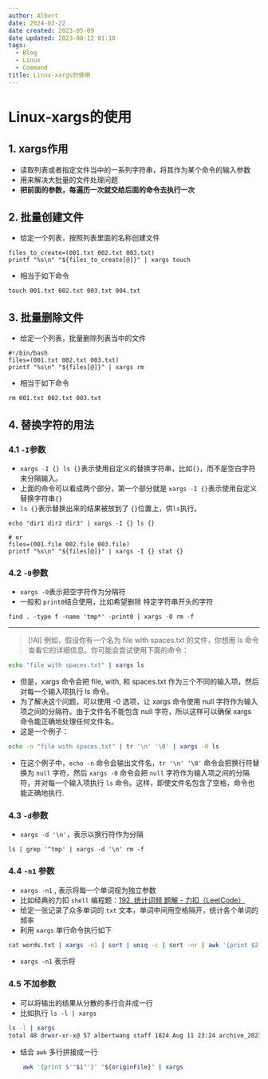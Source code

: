 ```yaml
---
author: Albert
date: 2024-02-22
date created: 2023-05-09
date updated: 2023-08-12 01:10
tags:
  - Blog
  - Linux
  - Command
title: Linux-xargs的使用
---
```


# Linux-xargs的使用

## 1. xargs作用

- 读取列表或者指定文件当中的一系列字符串，将其作为某个命令的输入参数
- 用来解决大批量的文件处理问题
- **把前面的参数，每遍历一次就交给后面的命令去执行一次**

## 2. 批量创建文件

- 给定一个列表，按照列表里面的名称创建文件

```shell
files_to_create=(001.txt 002.txt 003.txt)
printf "%s\n" "${files_to_create[@]}" | xargs touch
```

- 相当于如下命令

```shell
touch 001.txt 002.txt 003.txt 004.txt
```

## 3. 批量删除文件

- 给定一个列表，批量删除列表当中的文件

```shell
#!/bin/bash
files=(001.txt 002.txt 003.txt)
printf "%s\n" "${files[@]}" | xargs rm
```

- 相当于如下命令

```shell
rm 001.txt 002.txt 003.txt
```

## 4. 替换字符的用法

### 4.1 `-I`参数

- `xargs -I {} ls {}`表示使用自定义的替换字符串，比如`{}`，而不是空白字符来分隔输入。
- 上面的命令可以看成两个部分，第一个部分就是 `xargs -I {}`表示使用自定义替换字符串`{}`
- `ls {}`表示替换出来的结果被放到了 `{}`位置上，供`ls`执行。

```shell
echo "dir1 dir2 dir3" | xargs -I {} ls {}

# or
files=(001.file 002.file 003.file)
printf "%s\n" "${files[@]}" | xargs -I {} stat {}
```

### 4.2 `-0`参数

- `xargs -0`表示把空字符作为分隔符
- 一般和 `print0`结合使用，比如希望删除 特定字符串开头的字符

```shell
find . -type f -name 'tmp*' -print0 | xargs -0 rm -f
```

---

> [!AI]
> 例如，假设你有一个名为 file with spaces.txt 的文件，你想用 ls 命令查看它的详细信息。你可能会尝试使用下面的命令：

```sh
echo "file with spaces.txt" | xargs ls
```

- 但是，xargs 命令会把 file, with, 和 spaces.txt 作为三个不同的输入项，然后对每一个输入项执行 ls 命令。
- 为了解决这个问题，可以使用 -0 选项，让 xargs 命令使用 null 字符作为输入项之间的分隔符。由于文件名不能包含 null 字符，所以这样可以确保 xargs 命令能正确地处理任何文件名。
- 这是一个例子：

```sh
echo -n "file with spaces.txt" | tr '\n' '\0' | xargs -0 ls
```

- 在这个例子中，`echo -n` 命令会输出文件名，`tr '\n' '\0'` 命令会把换行符替换为 `null` 字符，然后 `xargs -0` 命令会把 `null` 字符作为输入项之间的分隔符，并对每一个输入项执行 `ls` 命令。这样，即使文件名包含了空格，命令也能正确地执行.

### 4.3 `-d`参数

- `xargs -d '\n'`，表示以换行符作为分隔

```shell
ls | grep '^tmp' | xargs -d '\n' rm -f
```

### 4.4 `-n1` 参数

- `xargs -n1` , 表示将每一个单词视为独立参数
- 比如经典的力扣 `shell` 编程题：[192. 统计词频 题解 - 力扣（LeetCode）](https://leetcode.cn/problems/word-frequency/solutions/2266542/tong-ji-ci-pin-3chong-jie-fa-xargs-awk-t-fwf2/)
- 给定一张记录了众多单词的 `txt` 文本，单词中间用空格隔开，统计各个单词的频率
- 利用 `xargs` 单行命令执行如下

```sh
cat words.txt | xargs -n1 | sort | uniq -c | sort -nr | awk '{print $2, $1}'
```

- `xargs -n1` 表示将

### 4.5 不加参数

- 可以将输出的结果从分散的多行合并成一行
- 比如执行 `ls -l | xargs`

```sh
ls -l | xargs
total 48 drwxr-xr-x@ 57 albertwang staff 1824 Aug 11 23:24 archive_20230811 -rwxr-xr-x@ 1 albertwang staff 71 Aug 11 23:28 file.txt -rw-r--r--@ 1 albertwang staff 57 Aug 11 23:46 file1.txt -rw-r--r--@ 1 albertwang staff 26 Aug 11 23:56 file2.txt -rwxr-xr-x@ 1 albertwang staff 151 Aug 11 23:35 lc_print_ten.sh -rwxr-xr-x@ 1 albertwang staff 235 Aug 12 00:45 lc_trans.sh -rw-r--r--@ 1 albertwang staff 254 Aug 12 01:06 lc_trans2.sh
```

- 结合 `awk` 多行拼接成一行

```sh
    awk '{print $'"$i"'}' "${originFile}" | xargs
```

